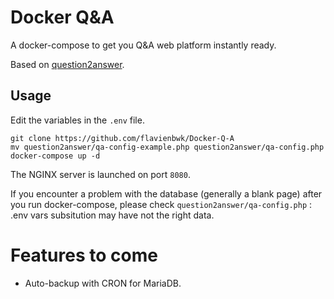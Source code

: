 # Docker Q&A

A docker-compose to get you Q&A web platform instantly ready.

Based on [question2answer](https://github.com/q2a/question2answer).

## Usage

Edit the variables in the `.env` file.

```
git clone https://github.com/flavienbwk/Docker-Q-A
mv question2answer/qa-config-example.php question2answer/qa-config.php
docker-compose up -d
```

The NGINX server is launched on port `8080`.

If you encounter a problem with the database (generally a blank page) after you run docker-compose, please check `question2answer/qa-config.php` : .env vars subsitution may have not the right data.

# Features to come

- Auto-backup with CRON for MariaDB.
